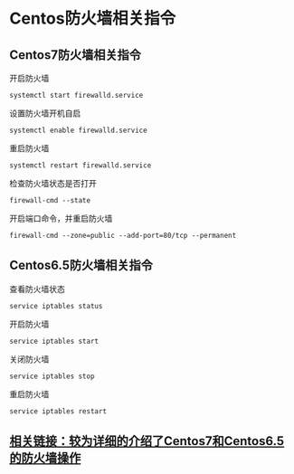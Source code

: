 ﻿---
layout: post
---

# Centos防火墙相关指令

## Centos7防火墙相关指令

开启防火墙

`systemctl start firewalld.service`

设置防火墙开机自启

`systemctl enable firewalld.service`

重启防火墙

`systemctl restart firewalld.service`

检查防火墙状态是否打开

`firewall-cmd --state`

开启端口命令，并重启防火墙

`firewall-cmd --zone=public --add-port=80/tcp --permanent`

## Centos6.5防火墙相关指令

查看防火墙状态

`service iptables status`

开启防火墙

`service iptables start`

关闭防火墙

`service iptables stop`

重启防火墙

`service iptables restart`

## [相关链接：较为详细的介绍了Centos7和Centos6.5的防火墙操作](https://www.cnblogs.com/leoxuan/p/8275343.html)

